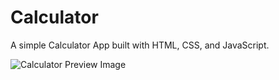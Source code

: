 # Calculator

A simple Calculator App built with HTML, CSS, and JavaScript.

![Calculator Preview Image]()

